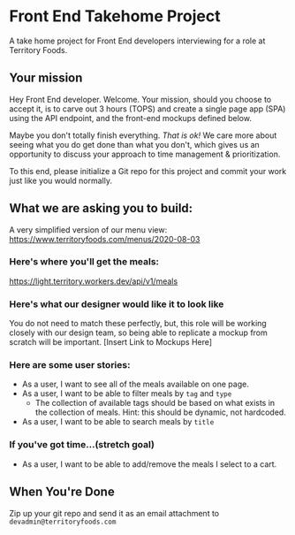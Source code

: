# Front End Takehome Project
A take home project for Front End developers interviewing for a role at Territory Foods.

## Your mission
Hey Front End developer. Welcome. Your mission, should you choose to accept it, is to carve out 3 hours (TOPS) and create a single page app (SPA) using the API endpoint, and the front-end mockups defined below.

Maybe you don't totally finish everything. _That is ok!_ We care more about seeing what you do get done than what you don't, which gives us an opportunity to discuss your approach to time management & prioritization.

To this end, please initialize a Git repo for this project and commit your work just like you would normally.

## What we are asking you to build:
A very simplified version of our menu view: https://www.territoryfoods.com/menus/2020-08-03

### Here's where you'll get the meals:
https://light.territory.workers.dev/api/v1/meals

### Here's what our designer would like it to look like
You do not need to match these perfectly, but, this role will be working closely with our design team, so being able to replicate a mockup from scratch will be important.
[Insert Link to Mockups Here]

### Here are some user stories:
 - As a user, I want to see all of the meals available on one page.
 - As a user, I want to be able to filter meals by `tag` and `type`
   - The collection of available tags should be based on what exists in the collection of meals. Hint: this should be dynamic, not hardcoded.
 - As a user, I want to be able to search meals by `title`

### If you've got time...(stretch goal)
 - As a user, I want to be able to add/remove the meals I select to a cart.

## When You're Done
Zip up your git repo and send it as an email attachment to `devadmin@territoryfoods.com`
